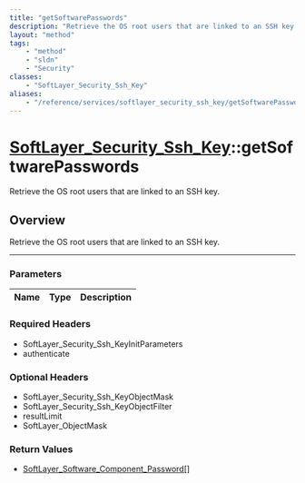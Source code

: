 ```yaml
---
title: "getSoftwarePasswords"
description: "Retrieve the OS root users that are linked to an SSH key."
layout: "method"
tags:
    - "method"
    - "sldn"
    - "Security"
classes:
    - "SoftLayer_Security_Ssh_Key"
aliases:
    - "/reference/services/softlayer_security_ssh_key/getSoftwarePasswords"
---
```

# [SoftLayer_Security_Ssh_Key](/reference/services/SoftLayer_Security_Ssh_Key)::getSoftwarePasswords


Retrieve the OS root users that are linked to an SSH key.


## Overview 
Retrieve the OS root users that are linked to an SSH key.

-----

### Parameters 
|Name | Type | Description |
| --- | --- | --- |


### Required Headers
* SoftLayer_Security_Ssh_KeyInitParameters
* authenticate


### Optional Headers
* SoftLayer_Security_Ssh_KeyObjectMask
* SoftLayer_Security_Ssh_KeyObjectFilter
* resultLimit
* SoftLayer_ObjectMask

### Return Values
* <a href='/reference/datatypes/SoftLayer_Software_Component_Password'>SoftLayer_Software_Component_Password[] </a>




